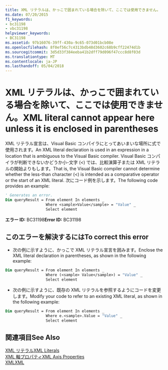 ```yaml
---
title: XML リテラルは、かっこで囲まれている場合を除いて、ここでは使用できません。
ms.date: 07/20/2015
f1_keywords:
- bc31198
- vbc31198
helpviewer_keywords:
- BC31198
ms.assetid: 97b16076-39ff-430a-9c65-073d01bcb08e
ms.openlocfilehash: 8f0ef56c7c4313bdb48d3602c68b9cff22474d1b
ms.sourcegitcommit: 3d5d33f384eeba41b2dff79d096f47ccc8d8f03d
ms.translationtype: MT
ms.contentlocale: ja-JP
ms.lasthandoff: 05/04/2018
---
```

# <a name="xml-literal-cannot-appear-here-unless-it-is-enclosed-in-parentheses"></a><span data-ttu-id="308d4-102">XML リテラルは、かっこで囲まれている場合を除いて、ここでは使用できません。</span><span class="sxs-lookup"><span data-stu-id="308d4-102">XML literal cannot appear here unless it is enclosed in parentheses</span></span>
<span data-ttu-id="308d4-103">XML リテラル宣言は、Visual Basic コンパイラにとってあいまいな場所に式で使用されます。</span><span class="sxs-lookup"><span data-stu-id="308d4-103">An XML literal declaration is used in an expression in a location that is ambiguous to the Visual Basic compiler.</span></span> <span data-ttu-id="308d4-104">Visual Basic コンパイラが判断できないかどうか小-文字 (<) では、比較演算子または XML リテラルの開始よりもします。</span><span class="sxs-lookup"><span data-stu-id="308d4-104">That is, the Visual Basic compiler cannot determine whether the less-than character (<) is intended as a comparative operator or the start of an XML literal.</span></span> <span data-ttu-id="308d4-105">次にコード例を示します。</span><span class="sxs-lookup"><span data-stu-id="308d4-105">The following code provides an example:</span></span>  

```vb  
' Generates an error.  
Dim queryResult = From element In elements _  
                  Where <sample>Value</sample> = "Value" _  
                  Select element  
```  
  
 <span data-ttu-id="308d4-106">**エラー ID:** BC31198</span><span class="sxs-lookup"><span data-stu-id="308d4-106">**Error ID:** BC31198</span></span>  
  
## <a name="to-correct-this-error"></a><span data-ttu-id="308d4-107">このエラーを解決するには</span><span class="sxs-lookup"><span data-stu-id="308d4-107">To correct this error</span></span>  
  
-   <span data-ttu-id="308d4-108">次の例に示すように、かっこで XML リテラル宣言を囲みます。</span><span class="sxs-lookup"><span data-stu-id="308d4-108">Enclose the XML literal declaration in parentheses, as shown in the following example:</span></span>  
  
```vb  
Dim queryResult = From element In elements _  
                  Where (<sample> Value</sample>) = "Value" _  
                  Select element  
```  
  
-   <span data-ttu-id="308d4-109">次の例に示すように、既存の XML リテラルを参照するようにコードを変更します。</span><span class="sxs-lookup"><span data-stu-id="308d4-109">Modify your code to refer to an existing XML literal, as shown in the following example:</span></span>  
  
```vb  
Dim queryResult = From element In elements _  
                  Where e.<sample>.Value = "Value" _  
                  Select element  
```  
  
## <a name="see-also"></a><span data-ttu-id="308d4-110">関連項目</span><span class="sxs-lookup"><span data-stu-id="308d4-110">See Also</span></span>  
 [<span data-ttu-id="308d4-111">XML リテラル</span><span class="sxs-lookup"><span data-stu-id="308d4-111">XML Literals</span></span>](../../visual-basic/language-reference/xml-literals/index.md)  
 [<span data-ttu-id="308d4-112">XML 軸プロパティ</span><span class="sxs-lookup"><span data-stu-id="308d4-112">XML Axis Properties</span></span>](../../visual-basic/language-reference/xml-axis/xml-axis-properties.md)  
 [<span data-ttu-id="308d4-113">XML</span><span class="sxs-lookup"><span data-stu-id="308d4-113">XML</span></span>](../../visual-basic/programming-guide/language-features/xml/index.md)
